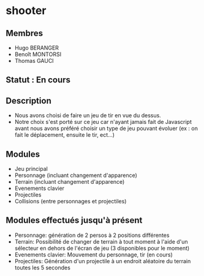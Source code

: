# shooter

## Membres
+ Hugo BERANGER
+ Benoît MONTORSI
+ Thomas GAUCI

## Statut : En cours

## Description

+ Nous avons choisi de faire un jeu de tir en vue du dessus.
+ Notre choix s'est porté sur ce jeu car n'ayant jamais fait de Javascript avant nous avons préféré choisir un type de jeu pouvant évoluer (ex : on fait le déplacement, ensuite le tir, ect...)

## Modules
+ Jeu principal
+ Personnage (incluant changement d'apparence)
+ Terrain (incluant changement d'apparence)
+ Evenements clavier
+ Projectiles
+ Collisions (entre personnages et projectiles)

## Modules effectués jusqu'à présent
+ Personnage: génération de 2 persos à 2 positions différentes
+ Terrain: Possibilité de changer de terrain à tout moment à l'aide d'un sélecteur en dehors de l'écran de jeu (3 disponibles pour le moment)
+ Evenements clavier: Mouvement du personnage, tir (en cours)
+ Projectiles: Génération d'un projectile à un endroit aléatoire du terrain toutes les 5 secondes
